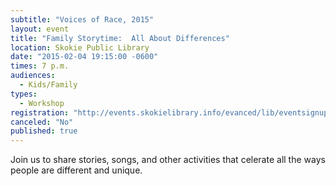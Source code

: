 ```yaml
---
subtitle: "Voices of Race, 2015"
layout: event
title: "Family Storytime:  All About Differences"
location: Skokie Public Library
date: "2015-02-04 19:15:00 -0600"
times: 7 p.m.
audiences: 
  - Kids/Family
types: 
  - Workshop
registration: "http://events.skokielibrary.info/evanced/lib/eventsignup.asp?ID=22682"
canceled: "No"
published: true
---
```


Join us to share stories, songs, and other activities that celerate all the ways people are different and unique.